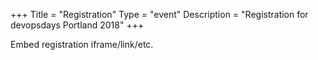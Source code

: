 +++
Title = "Registration"
Type = "event"
Description = "Registration for devopsdays Portland 2018"
+++

<div style="width:100%; text-align:left;">

Embed registration iframe/link/etc.
</div></div>
</div>
